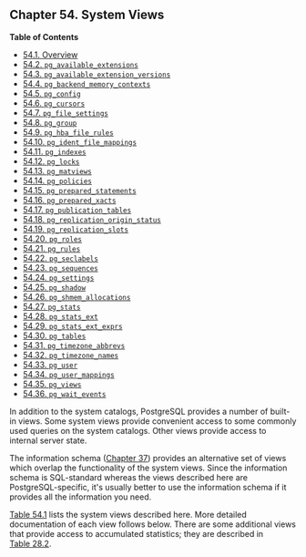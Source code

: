 ## Chapter 54. System Views

**Table of Contents**

- [54.1. Overview](views-overview)
- [54.2. `pg_available_extensions`](view-pg-available-extensions)
- [54.3. `pg_available_extension_versions`](view-pg-available-extension-versions)
- [54.4. `pg_backend_memory_contexts`](view-pg-backend-memory-contexts)
- [54.5. `pg_config`](view-pg-config)
- [54.6. `pg_cursors`](view-pg-cursors)
- [54.7. `pg_file_settings`](view-pg-file-settings)
- [54.8. `pg_group`](view-pg-group)
- [54.9. `pg_hba_file_rules`](view-pg-hba-file-rules)
- [54.10. `pg_ident_file_mappings`](view-pg-ident-file-mappings)
- [54.11. `pg_indexes`](view-pg-indexes)
- [54.12. `pg_locks`](view-pg-locks)
- [54.13. `pg_matviews`](view-pg-matviews)
- [54.14. `pg_policies`](view-pg-policies)
- [54.15. `pg_prepared_statements`](view-pg-prepared-statements)
- [54.16. `pg_prepared_xacts`](view-pg-prepared-xacts)
- [54.17. `pg_publication_tables`](view-pg-publication-tables)
- [54.18. `pg_replication_origin_status`](view-pg-replication-origin-status)
- [54.19. `pg_replication_slots`](view-pg-replication-slots)
- [54.20. `pg_roles`](view-pg-roles)
- [54.21. `pg_rules`](view-pg-rules)
- [54.22. `pg_seclabels`](view-pg-seclabels)
- [54.23. `pg_sequences`](view-pg-sequences)
- [54.24. `pg_settings`](view-pg-settings)
- [54.25. `pg_shadow`](view-pg-shadow)
- [54.26. `pg_shmem_allocations`](view-pg-shmem-allocations)
- [54.27. `pg_stats`](view-pg-stats)
- [54.28. `pg_stats_ext`](view-pg-stats-ext)
- [54.29. `pg_stats_ext_exprs`](view-pg-stats-ext-exprs)
- [54.30. `pg_tables`](view-pg-tables)
- [54.31. `pg_timezone_abbrevs`](view-pg-timezone-abbrevs)
- [54.32. `pg_timezone_names`](view-pg-timezone-names)
- [54.33. `pg_user`](view-pg-user)
- [54.34. `pg_user_mappings`](view-pg-user-mappings)
- [54.35. `pg_views`](view-pg-views)
- [54.36. `pg_wait_events`](view-pg-wait-events)

In addition to the system catalogs, PostgreSQL provides a number of built-in views. Some system views provide convenient access to some commonly used queries on the system catalogs. Other views provide access to internal server state.

The information schema ([Chapter 37](information-schema 'Chapter 37. The Information Schema')) provides an alternative set of views which overlap the functionality of the system views. Since the information schema is SQL-standard whereas the views described here are PostgreSQL-specific, it's usually better to use the information schema if it provides all the information you need.

[Table 54.1](views-overview#VIEW-TABLE 'Table 54.1. System Views') lists the system views described here. More detailed documentation of each view follows below. There are some additional views that provide access to accumulated statistics; they are described in [Table 28.2](monitoring-stats#MONITORING-STATS-VIEWS-TABLE 'Table 28.2. Collected Statistics Views').
